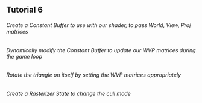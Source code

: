 ## Tutorial 6

###### Create a Constant Buffer to use with our shader, to pass World, View, Proj matrices

###### Dynamically modify the Constant Buffer to update our WVP matrices during the game loop

###### Rotate the triangle on itself by setting the WVP matrices appropriately

###### Create a Rasterizer State to change the cull mode

